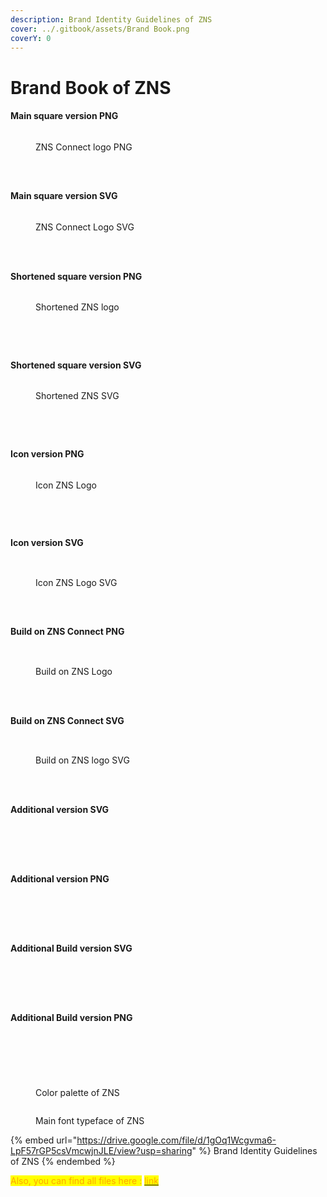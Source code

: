 ```yaml
---
description: Brand Identity Guidelines of ZNS
cover: ../.gitbook/assets/Brand Book.png
coverY: 0
---
```


# Brand Book of ZNS

#### Main square version PNG  <a href="#gradient-icon" id="gradient-icon"></a>

<div><figure><img src="../.gitbook/assets/Main version 1 (1).png" alt=""><figcaption><p>ZNS Connect logo PNG</p></figcaption></figure> <figure><img src="../.gitbook/assets/Main version 2 (1).png" alt=""><figcaption></figcaption></figure> <figure><img src="../.gitbook/assets/Main version 3 (1).png" alt=""><figcaption></figcaption></figure> <figure><img src="../.gitbook/assets/Main version 4 (1).png" alt=""><figcaption></figcaption></figure></div>

#### Main square version SVG <a href="#gradient-icon" id="gradient-icon"></a>

<div><figure><img src="../.gitbook/assets/Main version 1 (1).svg" alt=""><figcaption><p>ZNS Connect Logo SVG</p></figcaption></figure> <figure><img src="../.gitbook/assets/Main version 2 (1).svg" alt=""><figcaption></figcaption></figure> <figure><img src="../.gitbook/assets/Main version 3 (1).svg" alt=""><figcaption></figcaption></figure> <figure><img src="../.gitbook/assets/Main version 4 (1).svg" alt=""><figcaption></figcaption></figure></div>

#### Shortened square version PNG

<div><figure><img src="../.gitbook/assets/Shortened version 1 (1).png" alt=""><figcaption><p>Shortened ZNS logo</p></figcaption></figure> <figure><img src="../.gitbook/assets/Shortened version 2 (1).png" alt=""><figcaption></figcaption></figure> <figure><img src="../.gitbook/assets/Shortened version 3 (1).png" alt=""><figcaption></figcaption></figure> <figure><img src="../.gitbook/assets/Shortened version 4 (1).png" alt=""><figcaption></figcaption></figure> <figure><img src="../.gitbook/assets/Shortened version 5.png" alt=""><figcaption></figcaption></figure></div>

#### Shortened square version SVG

<div><figure><img src="../.gitbook/assets/Shortened version 1.svg" alt=""><figcaption><p>Shortened ZNS SVG</p></figcaption></figure> <figure><img src="../.gitbook/assets/Shortened version 2.svg" alt=""><figcaption></figcaption></figure> <figure><img src="../.gitbook/assets/Shortened version 3.svg" alt=""><figcaption></figcaption></figure> <figure><img src="../.gitbook/assets/Shortened version 4.svg" alt=""><figcaption></figcaption></figure> <figure><img src="../.gitbook/assets/Shortened version 5.svg" alt=""><figcaption></figcaption></figure></div>

#### Icon version PNG

<div><figure><img src="../.gitbook/assets/Icon version 1.png" alt=""><figcaption><p>Icon ZNS Logo</p></figcaption></figure> <figure><img src="../.gitbook/assets/Icon version 2.png" alt=""><figcaption></figcaption></figure> <figure><img src="../.gitbook/assets/Icon version 3.png" alt=""><figcaption></figcaption></figure> <figure><img src="../.gitbook/assets/Icon version 4.png" alt=""><figcaption></figcaption></figure> <figure><img src="../.gitbook/assets/Icon version 5.png" alt=""><figcaption></figcaption></figure></div>

#### Icon version SVG

<div><figure><img src="../.gitbook/assets/Icon version 1.svg" alt=""><figcaption></figcaption></figure> <figure><img src="../.gitbook/assets/Icon version 2.svg" alt=""><figcaption><p>Icon ZNS Logo SVG</p></figcaption></figure> <figure><img src="../.gitbook/assets/Icon version 3.svg" alt=""><figcaption></figcaption></figure> <figure><img src="../.gitbook/assets/Icon version 4.svg" alt=""><figcaption></figcaption></figure> <figure><img src="../.gitbook/assets/Icon version 5.svg" alt=""><figcaption></figcaption></figure></div>

#### Build on ZNS Connect PNG <a href="#primary-logo-vertical-black-wordmark" id="primary-logo-vertical-black-wordmark"></a>

<div><figure><img src="../.gitbook/assets/Build on ZNS version 1.png" alt=""><figcaption></figcaption></figure> <figure><img src="../.gitbook/assets/Build on ZNS version 2.png" alt=""><figcaption><p>Build on ZNS Logo</p></figcaption></figure> <figure><img src="../.gitbook/assets/Build on ZNS version 3.png" alt=""><figcaption></figcaption></figure> <figure><img src="../.gitbook/assets/Build on ZNS version 4.png" alt=""><figcaption></figcaption></figure> <figure><img src="../.gitbook/assets/Build on ZNS version 5.png" alt=""><figcaption></figcaption></figure></div>

#### Build on ZNS Connect SVG <a href="#primary-logo-vertical-black-wordmark" id="primary-logo-vertical-black-wordmark"></a>

<div><figure><img src="../.gitbook/assets/Build on ZNS version 1 (1).svg" alt=""><figcaption></figcaption></figure> <figure><img src="../.gitbook/assets/Build on ZNS version 2 (1).svg" alt=""><figcaption><p>Build on ZNS logo SVG</p></figcaption></figure> <figure><img src="../.gitbook/assets/Build on ZNS version 3 (1).svg" alt=""><figcaption></figcaption></figure> <figure><img src="../.gitbook/assets/Build on ZNS version 4 (1).svg" alt=""><figcaption></figcaption></figure> <figure><img src="../.gitbook/assets/Build on ZNS version 5 (1).svg" alt=""><figcaption></figcaption></figure></div>

#### Additional version SVG

<div><figure><img src="../.gitbook/assets/Additional versions 1.png" alt=""><figcaption></figcaption></figure> <figure><img src="../.gitbook/assets/Additional versions 2.png" alt=""><figcaption></figcaption></figure> <figure><img src="../.gitbook/assets/Additional versions 3.png" alt=""><figcaption></figcaption></figure> <figure><img src="../.gitbook/assets/Additional versions 4.png" alt=""><figcaption></figcaption></figure> <figure><img src="../.gitbook/assets/Additional versions 5.png" alt=""><figcaption></figcaption></figure></div>

#### Additional version PNG

<div><figure><img src="../.gitbook/assets/Additional versions 1.svg" alt=""><figcaption></figcaption></figure> <figure><img src="../.gitbook/assets/Additional versions 2.svg" alt=""><figcaption></figcaption></figure> <figure><img src="../.gitbook/assets/Additional versions 3.svg" alt=""><figcaption></figcaption></figure> <figure><img src="../.gitbook/assets/Additional versions 4.svg" alt=""><figcaption></figcaption></figure> <figure><img src="../.gitbook/assets/Additional versions 5.svg" alt=""><figcaption></figcaption></figure></div>

#### Additional Build version SVG

<div><figure><img src="../.gitbook/assets/Additional Build versions 1.png" alt=""><figcaption></figcaption></figure> <figure><img src="../.gitbook/assets/Additional Build versions 2.png" alt=""><figcaption></figcaption></figure> <figure><img src="../.gitbook/assets/Additional Build versions 3.png" alt=""><figcaption></figcaption></figure> <figure><img src="../.gitbook/assets/Additional Build versions 4.png" alt=""><figcaption></figcaption></figure> <figure><img src="../.gitbook/assets/Additional Build versions 5.png" alt=""><figcaption></figcaption></figure></div>

#### Additional Build version PNG

<div><figure><img src="../.gitbook/assets/Additional Build versions 1.svg" alt=""><figcaption></figcaption></figure> <figure><img src="../.gitbook/assets/Additional Build versions 2.svg" alt=""><figcaption></figcaption></figure> <figure><img src="../.gitbook/assets/Additional Build versions 3.svg" alt=""><figcaption></figcaption></figure> <figure><img src="../.gitbook/assets/Additional Build versions 4.svg" alt=""><figcaption></figcaption></figure> <figure><img src="../.gitbook/assets/Additional Build versions 5.svg" alt=""><figcaption></figcaption></figure></div>



<figure><img src="../.gitbook/assets/Color palette of ZNS.png" alt=""><figcaption><p>Color palette of ZNS</p></figcaption></figure>

<figure><img src="../.gitbook/assets/Main font typeface of ZNS.png" alt=""><figcaption><p>Main font typeface of ZNS</p></figcaption></figure>

{% embed url="https://drive.google.com/file/d/1gOq1Wcgvma6-LpF57rGP5csVmcwjnJLE/view?usp=sharing" %}
Brand Identity Guidelines of ZNS
{% endembed %}

<mark style="color:orange;">Also, you can find all files here :</mark> [<mark style="color:orange;">link</mark>](https://drive.google.com/drive/folders/1xUKsuU2G86cMz3A36qWE7EOBXcKb1hFh?usp=sharing)

